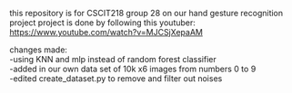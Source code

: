 this repository is for CSCIT218 group 28 on our hand gesture recognition project
project is done by following this youtuber: https://www.youtube.com/watch?v=MJCSjXepaAM

changes made:
<br>  -using KNN and mlp instead of random forest classifier
  <br>-added in our own data set of 10k x6 images from numbers 0 to 9
  <br>-edited create_dataset.py to remove and filter out noises
  
